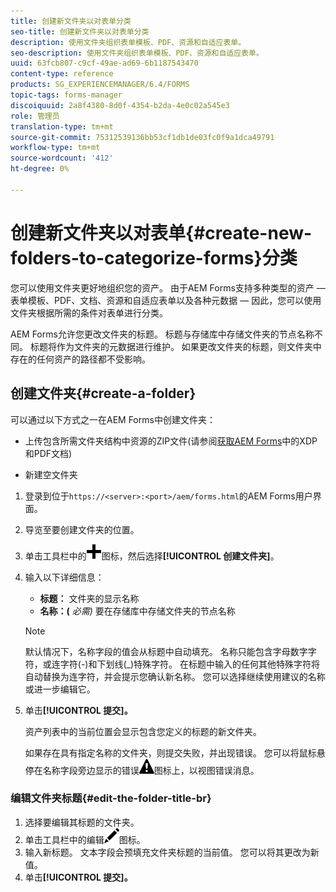 ```yaml
---
title: 创建新文件夹以对表单分类
seo-title: 创建新文件夹以对表单分类
description: 使用文件夹组织表单模板、PDF、资源和自适应表单。
seo-description: 使用文件夹组织表单模板、PDF、资源和自适应表单。
uuid: 63fcb807-c9cf-49ae-ad69-6b1187543470
content-type: reference
products: SG_EXPERIENCEMANAGER/6.4/FORMS
topic-tags: forms-manager
discoiquuid: 2a8f4380-8d0f-4354-b2da-4e0c02a545e3
role: 管理员
translation-type: tm+mt
source-git-commit: 75312539136bb53cf1db1de03fc0f9a1dca49791
workflow-type: tm+mt
source-wordcount: '412'
ht-degree: 0%

---
```



# 创建新文件夹以对表单{#create-new-folders-to-categorize-forms}分类

您可以使用文件夹更好地组织您的资产。 由于AEM Forms支持多种类型的资产 — 表单模板、PDF、文档、资源和自适应表单以及各种元数据 — 因此，您可以使用文件夹根据所需的条件对表单进行分类。

AEM Forms允许您更改文件夹的标题。 标题与存储库中存储文件夹的节点名称不同。 标题将作为文件夹的元数据进行维护。 如果更改文件夹的标题，则文件夹中存在的任何资产的路径都不受影响。

## 创建文件夹{#create-a-folder}

可以通过以下方式之一在AEM Forms中创建文件夹：

* 上传包含所需文件夹结构中资源的ZIP文件(请参阅[获取AEM Forms](/help/forms/using/get-xdp-pdf-documents-aem.md)中的XDP和PDF文档)

* 新建空文件夹

1. 登录到位于`https://<server>:<port>/aem/forms.html`的AEM Forms用户界面。
1. 导览至要创建文件夹的位置。
1. 单击工具栏中的![aem6forms_add](assets/aem6forms_add.png)图标，然后选择&#x200B;**[!UICONTROL 创建文件夹]**。

1. 输入以下详细信息：

   * **标题：** 文件夹的显示名称
   * **名称：(** *必需)* 要在存储库中存储文件夹的节点名称

   >[!NOTE]
   >
   >默认情况下，名称字段的值会从标题中自动填充。 名称只能包含字母数字字符，或连字符(-)和下划线(_)特殊字符。 在标题中输入的任何其他特殊字符将自动替换为连字符，并会提示您确认新名称。 您可以选择继续使用建议的名称或进一步编辑它。

1. 单击&#x200B;**[!UICONTROL 提交]。**

   资产列表中的当前位置会显示包含您定义的标题的新文件夹。

   如果存在具有指定名称的文件夹，则提交失败，并出现错误。 您可以将鼠标悬停在名称字段旁边显示的错误![aem6forms_error_alert](assets/aem6forms_error_alert.png)图标上，以视图错误消息。

### 编辑文件夹标题{#edit-the-folder-title-br}

1. 选择要编辑其标题的文件夹。
1. 单击工具栏中的编辑![aem6forms_edit](assets/aem6forms_edit.png)图标。
1. 输入新标题。 文本字段会预填充文件夹标题的当前值。 您可以将其更改为新值。
1. 单击&#x200B;**[!UICONTROL 提交]。**

